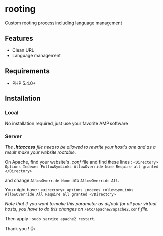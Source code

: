 # rooting
Custom rooting process including language management

## Features
* Clean URL
* Language management

## Requirements
* PHP 5.4.0+

## Installation

### Local
No installation required, just use your favorite AMP software

### Server
_The **.htaccess** file need to be allowed to rewrite your host's one and as a result make your website rootable._

On Apache, find your website's _.conf_ file and find these lines :
`<Directory>
  Options Indexes FollowSymLinks
  AllowOverride None
  Require all granted
</Directory>`

and change `AllowOverride None` into `AllowOverride All`.

You might have :
`<Directory>
  Options Indexes FollowSymLinks
  AllowOverride All
  Require all granted
</Directory>`

_Note that if you want to make this parameter as default for all your virtual hosts, you have to do this changes on_ `/etc/apache2/apache2.conf` _file._

Then apply : `sudo service apache2 restart`.


Thank you ! :thumbsup:
